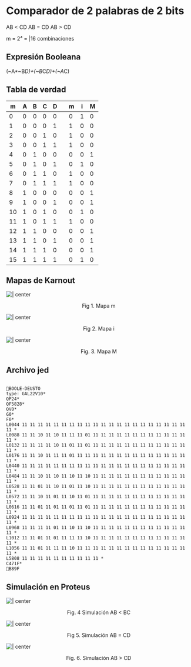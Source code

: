 # Comparador de 2 palabras de 2 bits

AB < CD 
AB = CD
AB > CD

m = 2⁴ = |16 combinaciones

## Expresión Booleana

(~A*~B*D)+(~B*C*D)+(~A*C)

## Tabla de verdad

| m   | A   | B   | C   | D   |     | m   | i   | M   |
| --- | --- | --- | --- | --- | --- | --- | --- | --- |
| 0   | 0   | 0   | 0   | 0   |     | 0   | 1   | 0   |
| 1   | 0   | 0   | 0   | 1   |     | 1   | 0   | 0   |
| 2   | 0   | 0   | 1   | 0   |     | 1   | 0   | 0   |
| 3   | 0   | 0   | 1   | 1   |     | 1   | 0   | 0   |
| 4   | 0   | 1   | 0   | 0   |     | 0   | 0   | 1   |
| 5   | 0   | 1   | 0   | 1   |     | 0   | 1   | 0   |
| 6   | 0   | 1   | 1   | 0   |     | 1   | 0   | 0   |
| 7   | 0   | 1   | 1   | 1   |     | 1   | 0   | 0   |
| 8   | 1   | 0   | 0   | 0   |     | 0   | 0   | 1   |
| 9   | 1   | 0   | 0   | 1   |     | 0   | 0   | 1   |
| 10  | 1   | 0   | 1   | 0   |     | 0   | 1   | 0   |
| 11  | 1   | 0   | 1   | 1   |     | 1   | 0   | 0   |
| 12  | 1   | 1   | 0   | 0   |     | 0   | 0   | 1   |
| 13  | 1   | 1   | 0   | 1   |     | 0   | 0   | 1   |
| 14  | 1   | 1   | 1   | 0   |     | 0   | 0   | 1   |
| 15  | 1   | 1   | 1   | 1   |     | 0   | 1   | 0   |


## Mapas de Karnout


![ | center](attachments/comparador-kM.png)

<center>Fig 1. Mapa m</center>

![ | center](attachments/comparador-ki.png)

<center>Fig 2. Mapa i</center>

![ | center](attachments/comparador-kM.png)

<center>Fig. 3. Mapa M</center>


## Archivo jed

``` JED

BOOLE-DEUSTO 
type: GAL22V10*
QP24*
QF5828*
QV0*
G0*
F0*
L0044 11 11 11 11 11 11 11 11 11 11 11 11 11 11 11 11 11 11 11 11 11 11 *
L0088 11 11 10 11 10 11 11 11 01 11 11 11 11 11 11 11 11 11 11 11 11 11 *
L0132 11 11 11 11 10 11 01 11 01 11 11 11 11 11 11 11 11 11 11 11 11 11 *
L0176 11 11 10 11 11 11 01 11 11 11 11 11 11 11 11 11 11 11 11 11 11 11 *
L0440 11 11 11 11 11 11 11 11 11 11 11 11 11 11 11 11 11 11 11 11 11 11 *
L0484 11 11 10 11 10 11 10 11 10 11 11 11 11 11 11 11 11 11 11 11 11 11 *
L0528 11 11 01 11 10 11 01 11 10 11 11 11 11 11 11 11 11 11 11 11 11 11 *
L0572 11 11 10 11 01 11 10 11 01 11 11 11 11 11 11 11 11 11 11 11 11 11 *
L0616 11 11 01 11 01 11 01 11 01 11 11 11 11 11 11 11 11 11 11 11 11 11 *
L0924 11 11 11 11 11 11 11 11 11 11 11 11 11 11 11 11 11 11 11 11 11 11 *
L0968 11 11 11 11 01 11 10 11 10 11 11 11 11 11 11 11 11 11 11 11 11 11 *
L1012 11 11 01 11 01 11 11 11 10 11 11 11 11 11 11 11 11 11 11 11 11 11 *
L1056 11 11 01 11 11 11 10 11 11 11 11 11 11 11 11 11 11 11 11 11 11 11 *
L5808 11 11 11 11 11 11 11 11 11 11 *
C471F*
B89F
```

## Simulación en Proteus

![ | center](attachments/comparador-1.png)

<center>Fig. 4 Simulación AB < BC</center>

![ | center](attachments/comparador-2.png)

<center>Fig 5. Simulación AB = CD</center>

![ | center](attachments/comparador-3.png)

<center>Fig. 6. Simulación AB > CD</center>

